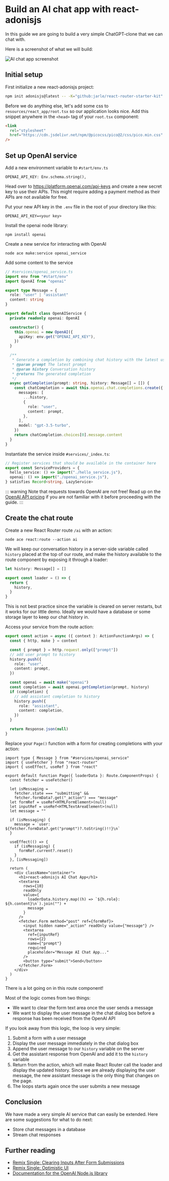 # Build an AI chat app with react-adonisjs

In this guide we are going to build a very simple ChatGPT-clone that we can chat with.

Here is a screenshot of what we will build:

![AI chat app screenshot](../img/ai-chat-app.png)

## Initial setup

First initialize a new react-adonisjs project:

```sh
npm init adonisjs@latest -- -K="github:jarle/react-router-starter-kit" --auth-guard=session --db=sqlite ai-tutorial
```

Before we do anything else, let's add some css to `resources/react_app/root.tsx` so our application looks nice.
Add this snippet anywhere in the `<head>` tag of your `root.tsx` component:

```html
<link
  rel="stylesheet"
  href="https://cdn.jsdelivr.net/npm/@picocss/pico@2/css/pico.min.css"
/>
```

## Set up OpenAI service

Add a new environment variable to `#start/env.ts`

```
OPENAI_API_KEY: Env.schema.string(),
```

Head over to https://platform.openai.com/api-keys and create a new secret key to use their APIs.
This might require adding a payment method as their APIs are not available for free.

Put your new API key in the `.env` file in the root of your directory like this:

```
OPENAI_API_KEY=<your key>
```

Install the openai node library:

```
npm install openai
```

Create a new service for interacting with OpenAI

```
node ace make:service openai_service
```

Add some content to the service

```ts
// #services/openai_service.ts
import env from "#start/env"
import OpenAI from "openai"

export type Message = {
  role: "user" | "assistant"
  content: string
}

export default class OpenAIService {
  private readonly openai: OpenAI

  constructor() {
    this.openai = new OpenAI({
      apiKey: env.get("OPENAI_API_KEY"),
    })
  }

  /**
   * Generate a completion by combining chat history with the latest user prompt
   * @param prompt The latest prompt
   * @param history Conversation history
   * @returns The generated completion
   */
  async getCompletion(prompt: string, history: Message[] = []) {
    const chatCompletion = await this.openai.chat.completions.create({
      messages: [
        ...history,
        {
          role: "user",
          content: prompt,
        },
      ],
      model: "gpt-3.5-turbo",
    })
    return chatCompletion.choices[0].message.content
  }
}
```

Instantiate the service inside `#services/_index.ts`:

```ts
// Register services that should be available in the container here
export const ServiceProviders = {
  hello_service: () => import("./hello_service.js"),
  openai: () => import("./openai_service.js"),
} satisfies Record<string, LazyService>
```

::: warning
Note that requests towards OpenAI are not free!
Read up on the [OpenAI API pricing](https://openai.com/pricing) if you are not familiar with it before proceeding with the guide.
:::

## Create the chat route

Create a new React Router route `/ai` with an action:

```
node ace react:route --action ai
```

We will keep our conversation history in a server-side variable called `history` placed at the top of our route, and make the history available to the route component by exposing it through a loader:

```ts
let history: Message[] = []

export const loader = () => {
  return {
    history,
  }
}
```

This is not best practice since the variable is cleared on server restarts, but it works for our little demo.
Ideally we would have a database or some storage layer to keep our chat history in.

Access your service from the route action:

```ts
export const action = async ({ context }: ActionFunctionArgs) => {
  const { http, make } = context

  const { prompt } = http.request.only(["prompt"])
  // add user prompt to history
  history.push({
    role: "user",
    content: prompt,
  })

  const openai = await make("openai")
  const completion = await openai.getCompletion(prompt, history)
  if (completion) {
    // add assistant completion to history
    history.push({
      role: "assistant",
      content: completion,
    })
  }

  return Response.json(null)
}
```

Replace your `Page()` function with a form for creating completions with your action:

```tsx
import type { Message } from "#services/openai_service"
import { useFetcher } from "react-router"
import { useEffect, useRef } from "react"

export default function Page({ loaderData }: Route.ComponentProps) {
  const fetcher = useFetcher()

  let isMessaging =
    fetcher.state === "submitting" &&
    fetcher.formData?.get("_action") === "message"
  let formRef = useRef<HTMLFormElement>(null)
  let inputRef = useRef<HTMLTextAreaElement>(null)
  let message = ""

  if (isMessaging) {
    message = `user: ${fetcher.formData?.get("prompt")?.toString()!!}\n`
  }

  useEffect(() => {
    if (isMessaging) {
      formRef.current?.reset()
    }
  }, [isMessaging])

  return (
    <div className="container">
      <h1>react-adonisjs AI Chat App</h1>
      <textarea
        rows={10}
        readOnly
        value={
          loaderData.history.map((h) => `${h.role}: ${h.content}\n`).join("") +
          message
        }
      />
      <fetcher.Form method="post" ref={formRef}>
        <input hidden name="_action" readOnly value={"message"} />
        <textarea
          ref={inputRef}
          rows={2}
          name={"prompt"}
          required
          placeholder="Message AI Chat App..."
        />
        <button type="submit">Send</button>
      </fetcher.Form>
    </div>
  )
}
```

There is a lot going on in this route component!

Most of the logic comes from two things:

- We want to clear the form text area once the user sends a message
- We want to display the user message in the chat dialog box before a response has been received from the OpenAI API

If you look away from this logic, the loop is very simple:

1. Submit a form with a user message
1. Display the user message immediately in the chat dialog box
1. Append the user message to our `history` variable on the server
1. Get the assistant response from OpenAI and add it to the `history` variable
1. Return from the action, which will make React Router call the loader and display the updated history. Since we are already displaying the user message, the new assistant message is the only thing that changes on the page.
1. The loops starts again once the user submits a new message

## Conclusion

We have made a very simple AI service that can easily be extended.
Here are some suggestions for what to do next:

- Store chat messages in a database
- Stream chat responses

## Further reading

- [Remix Single: Clearing Inputs After Form Submissions](https://www.youtube.com/watch?v=bMLej7bg5Zo)
- [Remix Single: Optimistic UI](https://www.youtube.com/watch?v=EdB_nj01C80)
- [Documentation for the OpenAI Node.js library](https://github.com/openai/openai-node#readme)
